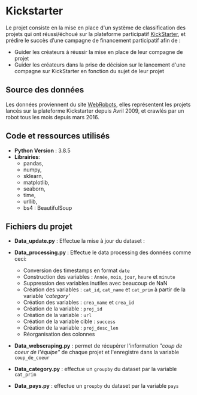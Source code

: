 # Kickstarter 

Le projet consiste en la mise en place d'un système de classification des projets qui ont réussi/échoué sur la plateforme participatif [KickStarter](https://www.kickstarter.com/), et prédire le succès d’une campagne de financement participatif afin de : 

- Guider les créateurs à réussir la mise en place de leur compagne de projet
- Guider les créateurs dans la prise de décision sur le lancement d'une compagne sur KickStarter en fonction du sujet de leur projet 


## Source des données

Les données proviennent du site [WebRobots](https://webrobots.io/kickstarter-datasets/), elles représentent les projets lancés sur la plateforme Kickstarter depuis Avril 2009, et crawlés par un robot tous les mois depuis mars 2016.

## Code et ressources utilisés
- **Python Version** : 3.8.5
- **Librairies**: 
   - pandas, 
   - numpy, 
   - sklearn, 
   - matplotlib, 
   - seaborn, 
   - time,
   - urllib,
   - bs4 : BeautifulSoup
 



## Fichiers du projet

- **Data_update.py** : Effectue la mise à jour du dataset :
- **Data_processing.py** : Effectue le data processing des données comme ceci:
 
    - Conversion des timestamps en format `date`
    - Construction des variables : `Année`, `mois`, `jour`, `heure`  et `minute`
    - Suppression des variables inutiles avec beaucoup de NaN 
    - Création des variables : `cat_id`, `cat_name` et `cat_prim` à partir de la variable *'category'*
    - Création des variables : `crea_name` et `crea_id`
    - Création de la variable : `proj_id`
    - Création de la variable : `url` 
    - Création de la variable cible : `success`
    - Création de la variable : `proj_desc_len`
    - Réorganisation des colonnes
    
- **Data_webscraping.py** : permet de récupérer l'information *"coup de coeur de l'équipe"* de chaque projet et l'enregistre dans la variable `coup_de_coeur` 
 
- **Data_category.py** : effectue un `groupby` du dataset par la variable `cat_prim`
 
- **Data_pays.py** : effectue un `groupby` du dataset par la variable `pays`

